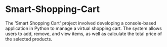 # Smart-Shopping-Cart
The 'Smart Shopping Cart' project involved developing a console-based application in Python to manage a virtual shopping cart. The system allows users to add, remove, and view items, as well as calculate the total price of the selected products.
